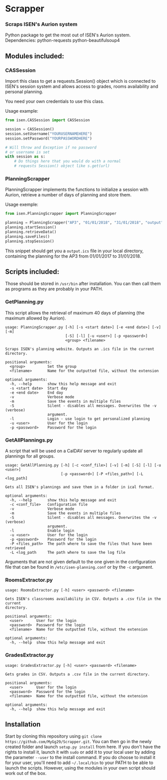 # Scrapper

### Scraps ISEN's Aurion system

Python package to get the most out of ISEN's Aurion system.  
Dependencies: python-requests python-beautifulsoup4

## Modules included:

### CASSession

Import this class to get a requests.Session() object which is connected to ISEN's session system and allows access to grades, rooms availability and personal planning.

You need your own credentials to use this class.

Usage example:
```python
from isen.CASSession import CASSession

session = CASSession()
session.setUsername("YOURUSERNAMEHERE")
session.setPassword("YOURPASSWORDHERE")

# Will throw and Exception if no password
# or username is set
with session as s:
    # Do things here that you would do with a normal
    # requests Session() object like s.get(url)
```

### PlanningScrapper

PlanningScrapper implements the functions to initialize a session with Aurion, retrieve a number of days of planning and store them.

Usage exemple:  
```python
from isen.PlanningScrapper import PlanningScrapper

planning = PlanningScrapper("AP3", "01/01/2018", "31/01/2018", "output")
planning.startSession()
planning.retrieveData()
planning.saveFiles()
planning.stopSession()
```

This snippet should get you a `output.ics` file in your local directory, containing the planning for the AP3 from 01/01/2017 to 31/01/2018.

## Scripts included:

Those should be stored in `/usr/bin` after installation. You can then call them as programs as they are probably in your PATH.

### GetPlanning.py

This script allows the retrieval of maximum 40 days of planning (the maximum allowed by Aurion).

```
usage: PlanningScrapper.py [-h] [-s <start date>] [-e <end date>] [-v] [-m]
                           [-S] [-l] [-u <user>] [-p <password>]
                           <group> <filename>

Scraps ISEN's planning website. Outputs an .ics file in the current directory.

positional arguments:
  <group>          Set the group
  <filename>       Name for the outputted file, without the extension

optional arguments:
  -h, --help       show this help message and exit
  -s <start date>  Start day
  -e <end date>    End day
  -v               Verbose mode
  -m               Save the events in multiple files
  -S               Silent - disables all messages. Overwrites the -v (verbose)
                   argument.
  -l               Login - use login to get personalized planning
  -u <user>        User for the login
  -p <password>    Password for the login
  ```

### GetAllPlannings.py

A script that will be used on a CalDAV server to regularly update all plannings for all groups.

```
usage: GetAllPlanning.py [-h] [-c <conf_file>] [-v] [-m] [-S] [-l] [-u <user>]
                         [-p <password>] [-P <files_path>] [-L <log_path]

Gets all ISEN's plannings and save them in a folder in ical format.

optional arguments:
  -h, --help       show this help message and exit
  -c <conf_file>   Configuration file
  -v               Verbose mode
  -m               Save the events in multiple files
  -S               Silent - disables all messages. Overwrites the -v (verbose)
                   argument.
  -l               Enable login
  -u <user>        User for the login
  -p <password>    Password for the login
  -P <files_path>  The path where to save the files that have been retrieved
  -L <log_path     The path where to save the log file
```

Arguments that are not given default to the one given in the configuration file that can be found in `/etc/isen-planning.conf` or by the `-c` argument.

### RoomsExtractor.py

```
usage: RoomsExtractor.py [-h] <user> <password> <filename>

Gets ISEN's classrooms availability in CSV. Outputs a .csv file in the current
directory.

positional arguments:
  <user>      User for the login
  <password>  Password for the login
  <filename>  Name for the outputted file, without the extension

optional arguments:
  -h, --help  show this help message and exit
```

### GradesExtractor.py

```
usage: GradesExtractor.py [-h] <user> <password> <filename>

Gets grades in CSV. Outputs a .csv file in the current directory.

positional arguments:
  <user>      User for the login
  <password>  Password for the login
  <filename>  Name for the outputted file, without the extension

optional arguments:
  -h, --help  show this help message and exit
```

## Installation

Start by cloning this repository using `git clone https://github.com/MyGg29/Scrapper.git`. You can then go in the newly created folder and launch `setup.py install` from here. If you don't have the rights to install it, launch it with `sudo` or add it to your local user by adding the parameter `--user` to the install command. If you do choose to install it for your user, you'll need to add `~/.local/bin` to your PATH to be able to launch the scripts. However, using the modules in your own script should work out of the box.
